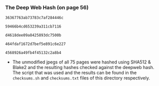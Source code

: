 ### The Deep Web Hash (on page 56)
```
36367763ab73783c7af284446c

59466b4cd653239a311cb7116

d4618dee09a8425893dc7500b

464fdaf1672d7bef5e891c6e227

4568926a49fb4f45132c2a8b4
```

- The unmodified jpegs of all 75 pages were hashed using SHA512 & Blake2 and the resulting hashes checked against the deepweb hash. The script that was used and the results can be found in the `checksums.sh` and `checksums.txt` files of this directory respectively.
